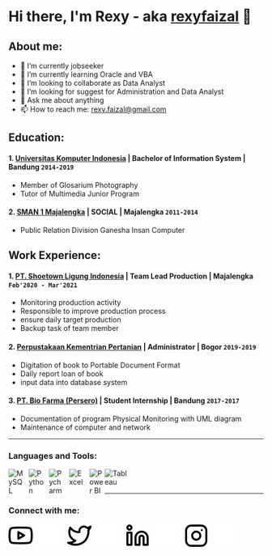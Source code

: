# Hi there, I'm Rexy - aka [rexyfaizal](https://www.youtube.com/channel/UC22xix7qvwpYWnSQ5QEYtAQ) 👋
## About me:
- 🔭 I’m currently jobseeker
- 🌱 I’m currently learning Oracle and VBA
- 👯 I’m looking to collaborate as Data Analyst
- 🤔 I’m looking for suggest for Administration and Data Analyst
- 💬 Ask me about anything
- 📫 How to reach me: rexy.faizal@gmail.com

## Education:

#### 1. [Universitas Komputer Indonesia](https://www.unikom.ac.id) | Bachelor of Information System | Bandung `2014-2019`
   - Member of Glosarium Photography
   - Tutor of Multimedia Junior Program
 #### 2. [SMAN 1 Majalengka](https://www.smansa-mjl.sch.id) | SOCIAL | Majalengka `2011-2014`
   - Public Relation Division Ganesha Insan Computer

## Work Experience:
#### 1. [PT. Shoetown Ligung Indonesia](https://www.stg-id.co.id) | Team Lead Production | Majalengka `Feb'2020 - Mar'2021`
   - Monitoring production activity
   - Responsible to improve production process
   - ensure daily target production
   - Backup task of team member
#### 2. [Perpustakaan Kementrian Pertanian](https://perpustakaan.pertanian.go.id/) | Administrator | Bogor `2019-2019`
   - Digitation of book to Portable Document Format
   - Daily report loan of book
   - input data into database system
#### 3. [PT. Bio Farma (Persero)](https://biofarma.co.id) | Student Internship | Bandung `2017-2017`
   - Documentation of program Physical Monitoring with UML diagram
   - Maintenance of computer and network
---

### Languages and Tools:

[<img align="left" alt="MySQL" width="30px" src="https://cdn.jsdelivr.net/gh/devicons/devicon/icons/mysql/mysql-original.svg" style="padding-right:10px;" />][webdev]
[<img align="left" alt="Python" width="30px" src="https://upload.wikimedia.org/wikipedia/commons/thumb/c/c3/Python-logo-notext.svg/110px-Python-logo-notext.svg.png?20100317150552" style="padding-right:10px;" />][webdev]
[<img align="left" alt="Pycharm" width="30px" src="https://upload.wikimedia.org/wikipedia/commons/thumb/1/1d/PyCharm_Icon.svg/220px-PyCharm_Icon.svg.png" style="padding-right:10px;" />][webdev]
[<img align="left" alt="Excel" width="30px" src="https://is2-ssl.mzstatic.com/image/thumb/Purple126/v4/a8/fd/5a/a8fd5a84-c6f1-355f-3b9f-6e86598efaa3/XCEL.png/1200x630bb.png" style="padding-right:10px;" />][webdev]
[<img align="left" alt="Power BI" width="30px" src="https://powerbi.microsoft.com/pictures/application-logos/svg/powerbi.svg" style="padding-right:0px;" />][webdev]
[<img align="left" alt="Tableau" width="50px" src="https://logos-world.net/wp-content/uploads/2021/10/Tableau-Symbol.png" style="padding-right:10px;" />][webdev]

<br />
<br />

---
### Connect with me:

[![website](./img/youtube-light.svg)](https://www.youtube.com/channel/UC22xix7qvwpYWnSQ5QEYtAQ#gh-light-mode-only)
[![website](./img/youtube-dark.svg)](https://www.youtube.com/channel/UC22xix7qvwpYWnSQ5QEYtAQ#gh-dark-mode-only)
&nbsp;&nbsp;
[![website](./img/twitter-light.svg)](https://twitter.com/rexxxf#gh-light-mode-only)
[![website](./img/twitter-dark.svg)](https://twitter.com/rexxxfn#gh-dark-mode-only)
&nbsp;&nbsp;
[![website](./img/linkedin-light.svg)](https://www.linkedin.com/in/rexyfaizal#gh-light-mode-only)
[![website](./img/linkedin-dark.svg)](https://www.linkedin.com/in/rexyfaizal#gh-dark-mode-only)
&nbsp;&nbsp;
[![website](./img/instagram-light.svg)](https://instagram.com/rxfzl#gh-light-mode-only)
[![website](./img/instagram-dark.svg)](https://instagram.com/rxfzl#gh-dark-mode-only)



[webdev]: https://github.com/rexyfaizal/rexyfaizal
